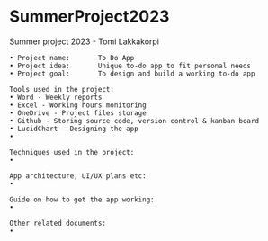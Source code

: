 # SummerProject2023

Summer project 2023 - Tomi Lakkakorpi

    • Project name:       To Do App
    • Project idea:       Unique to-do app to fit personal needs
    • Project goal:       To design and build a working to-do app

    Tools used in the project:
    • Word - Weekly reports
    • Excel - Working hours monitoring
    • OneDrive - Project files storage
    • Github - Storing source code, version control & kanban board
    • LucidChart - Designing the app
    •

    Techniques used in the project:
    • 

    App architecture, UI/UX plans etc:
    • 

    Guide on how to get the app working:
    •

    Other related documents:
    •




